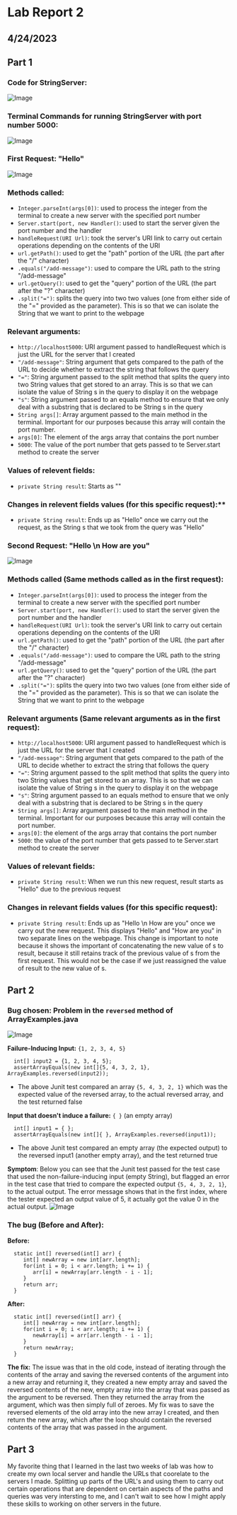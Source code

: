 # Lab Report 2
## 4/24/2023

## Part 1
### Code for StringServer:
![Image](StringServerFile.png)

### Terminal Commands for running StringServer with port number 5000:
![Image](StringServerTerminal.png)

### First Request: "Hello"
![Image](FirstString.png)

### Methods called:

- `Integer.parseInt(args[0])`: used to process the integer from the terminal to create a new server with the specified port number
- `Server.start(port, new Handler()`: used to start the server given the port number and the handler
- `handleRequest(URI Url)`: took the server's URI link to carry out certain operations depending on the contents of the URI
- `url.getPath()`: used to get the "path" portion of the URL (the part after the "/" character)
- `.equals("/add-message")`: used to compare the URL path to the string "/add-message"
- `url.getQuery()`: used to get the "query" portion of the URL (the part after the "?" character)
- `.split("=")`: splits the query into two two values (one from either side of the "=" provided as the parameter). This is so that we can isolate the String that we want to print to the webpage


### Relevant arguments:

- `http://localhost5000`: URI argument passed to handleRequest which is just the URL for the server that I created
- `"/add-message"`: String argument that gets compared to the path of the URL to decide whether to extract the string that follows the query
- `"="`: String argument passed to the split method that splits the query into two String values that get stored to an array. This is so that we can isolate the value of String s in the query to display it on the webpage
- `"s"`: String argument passed to an equals method to ensure that we only deal with a substring that is declared to be String s in the query
- `String args[]`: Array argument passed to the main method in the terminal. Important for our purposes because this array will contain the port number.
- `args[0]`: The element of the args array that contains the port number
- `5000`: The value of the port number that gets passed to te Server.start method to create the server

### Values of relevent fields:

- `private String result`: Starts as ""

### Changes in relevent fields values (for this specific request):**

- `private String result`: Ends up as "Hello" once we carry out the request, as the String s that we took from the query was "Hello"   


### Second Request: "Hello \n How are you"
![Image](SecondString.png)

### Methods called (Same methods called as in the first request):

- `Integer.parseInt(args[0])`: used to process the integer from the terminal to create a new server with the specified port number
- `Server.start(port, new Handler()`: used to start the server given the port number and the handler
- `handleRequest(URI Url)`: took the server's URI link to carry out certain operations depending on the contents of the URI
- `url.getPath()`: used to get the "path" portion of the URL (the part after the "/" character)
- `.equals("/add-message")`: used to compare the URL path to the string "/add-message"
- `url.getQuery()`: used to get the "query" portion of the URL (the part after the "?" character)
- `.split("=")`: splits the query into two two values (one from either side of the "=" provided as the parameter). This is so that we can isolate the String that we want to print to the webpage

### Relevant arguments (Same relevant arguments as in the first request):

- `http://localhost5000`: URI argument passed to handleRequest which is just the URL for the server that I created
- `"/add-message"`: String argument that gets compared to the path of the URL to decide whether to extract the string that follows the query
- `"="`: String argument passed to the split method that splits the query into two String values that get stored to an array. This is so that we can isolate the value of String s in the query to display it on the webpage
- `"s"`: String argument passed to an equals method to ensure that we only deal with a substring that is declared to be String s in the query
- `String args[]`: Array argument passed to the main method in the terminal. Important for our purposes because this array will contain the port number.
- `args[0]`: the element of the args array that contains the port number
- `5000`: the value of the port number that gets passed to te Server.start method to create the server

### Values of relevant fields:

- `private String result`: When we run this new request, result starts as "Hello" due to the previous request

### Changes in relevant fields values (for this specific request):

- `private String result`: Ends up as "Hello \n How are you" once we carry out the new request. This displays "Hello" and "How are you" in two separate lines on the webpage. This change is important to note because it shows the important of concatenating the new value of s to result, because it still retains track of the previous value of s from the first request. This would not be the case if we just reassigned the value of result to the new value of s.


## Part 2
### Bug chosen: Problem in the `reversed` method of ArrayExamples.java
![Image](buggyReversed.png)

**Failure-Inducing Input:** `{1, 2, 3, 4, 5}`

      int[] input2 = {1, 2, 3, 4, 5};
      assertArrayEquals(new int[]{5, 4, 3, 2, 1}, ArrayExamples.reversed(input2));
   - The above Junit test compared an array `{5, 4, 3, 2, 1}` which was the expected value of the reversed array, to the actual reversed array, and the test returned false


**Input that doesn't induce a failure:** `{ }`  (an empty array)

      int[] input1 = { };
      assertArrayEquals(new int[]{ }, ArrayExamples.reversed(input1));
   - The above Junit test compared an empty array (the expected output) to the reversed input1 (another empty array), and the test returned true

**Symptom**: Below you can see that the Junit test passed for the test case that used the non-failure-inducing input (empty String), but flagged an error in the test case that tried to compare the expected output `{5, 4, 3, 2, 1}`, to the actual output. The error message shows that in the first index, where the tester expected an output value of 5, it actually got the value 0 in the actual output. 
![Image](failedTest.png)

### The bug (Before and After):

**Before:**

      static int[] reversed(int[] arr) {
         int[] newArray = new int[arr.length];
         for(int i = 0; i < arr.length; i += 1) {
            arr[i] = newArray[arr.length - i - 1];
         }
         return arr;
      }
      
**After:**

      static int[] reversed(int[] arr) {
         int[] newArray = new int[arr.length];
         for(int i = 0; i < arr.length; i += 1) {
            newArray[i] = arr[arr.length - i - 1];
         }
         return newArray;
      }
  
**The fix:** The issue was that in the old code, instead of iterating through the contents of the array and saving the reversed contents of the argument into a new array and returning it, they created a new empty array and saved the reversed contents of the new, empty array into the array that was passed as the argument to be reversed. Then they returned the array from the argument, which was then simply full of zeroes. My fix was to save the reversed elements of the old array into the new array I created, and then return the new array, which after the loop should contain the reversed contents of the array that was passed in the argument.



## Part 3
My favorite thing that I learned in the last two weeks of lab was how to create my own local server and handle the URLs that coorelate to the servers I made. Splitting up parts of the URL's and using them to carry out certain operations that are dependent on certain aspects of the paths and queries was very intersting to me, and I can't wait to see how I might apply these skills to working on other servers in the future.

